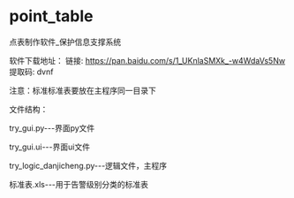 # point_table
点表制作软件_保护信息支撑系统

软件下载地址：
链接: https://pan.baidu.com/s/1_UKnlaSMXk_-w4WdaVs5Nw 提取码: dvnf

注意：标准标准表要放在主程序同一目录下

文件结构：

try_gui.py---界面py文件

try_gui.ui---界面ui文件

try_logic_danjicheng.py---逻辑文件，主程序

标准表.xls---用于告警级别分类的标准表
